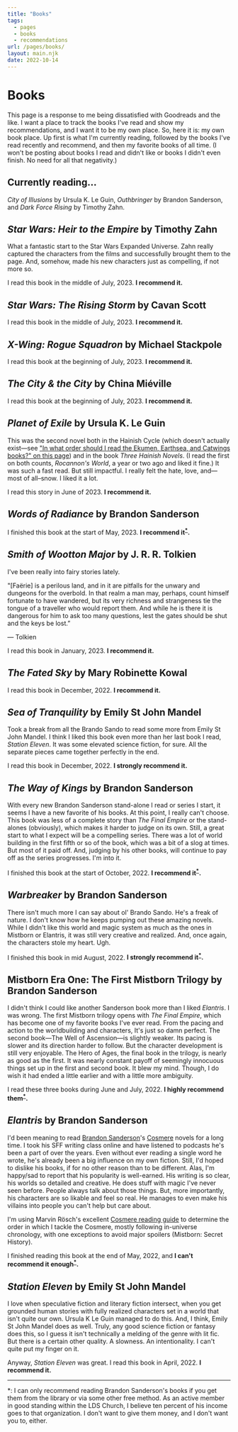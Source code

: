 ```yaml
---
title: "Books"
tags:
  - pages
  - books
  - recommendations
url: /pages/books/
layout: main.njk
date: 2022-10-14
---
```


# Books

This page is a response to me being dissatisfied with Goodreads and the like. I want a place to track the books I've read and show my recommendations, and I want it to be my own place. So, here it is: my own book place. Up first is what I'm currently reading, followed by the books I've read recently and recommend, and then my favorite books of all time. (I won't be posting about books I read and didn't like or books I didn't even finish. No need for all that negativity.)

## Currently reading...

*City of Illusions* by Ursula K. Le Guin, *Outhbringer* by Brandon Sanderson, and *Dark Force Rising* by Timothy Zahn.

## *Star Wars: Heir to the Empire* by Timothy Zahn

What a fantastic start to the Star Wars Expanded Universe. Zahn really captured the characters from the films and successfully brought them to the page. And, somehow, made his new characters just as compelling, if not more so.

I read this book in the middle of July, 2023. **I recommend it.**

## *Star Wars: The Rising Storm* by Cavan Scott

I read this book in the middle of July, 2023. **I recommend it.**

## *X-Wing: Rogue Squadron* by Michael Stackpole

I read this book at the beginning of July, 2023. **I recommend it.**

## *The City & the City* by China Miéville

I read this book at the beginning of July, 2023. **I recommend it.**

## *Planet of Exile* by Ursula K. Le Guin

This was the second novel both in the Hainish Cycle (which doesn't actually exist—see ["In what order should I read the Ekumen, Earthsea, and Catwings books?" on this page](https://www.ursulakleguin.com/ursula-on-ursula)) and in the book *Three Hainish Novels*. (I read the first on both counts, *Rocannon's World*, a year or two ago and liked it fine.) It was such a fast read. But still impactful. I really felt the hate, love, and—most of all–snow. I liked it a lot.

I read this story in June of 2023. **I recommend it.**

## *Words of Radiance* by Brandon Sanderson

I finished this book at the start of May, 2023. **I recommend it<sup><a href=#1down>*</a></sup>.**

## *Smith of Wootton Major* by J. R. R. Tolkien

I've been really into fairy stories lately.

"[Faërie] is a perilous land, and in it are pitfalls for the unwary and dungeons for the overbold. In that realm a man may, perhaps, count himself fortunate to have wandered, but its very richness and strangeness tie the tongue of a traveller who would report them. And while he is there it is dangerous for him to ask too many questions, lest the gates should be shut and the keys be lost.”

— Tolkien

I read this book in January, 2023. **I recommend it.**

## *The Fated Sky* by Mary Robinette Kowal

I read this book in December, 2022. **I recommend it.**

## *Sea of Tranquility* by Emily St John Mandel

Took a break from all the Brando Sando to read some more from Emily St John Mandel. I think I liked this book even more than her last book I read, *Station Eleven*. It was some elevated science fiction, for sure. All the separate pieces came together perfectly in the end.

I read this book in December, 2022. **I strongly recommend it.**

## *The Way of Kings* by Brandon Sanderson

With every new Brandon Sanderson stand-alone I read or series I start, it seems I have a new favorite of his books. At this point, I really can't choose. This book was less of a complete story than *The Final Empire* or the stand-alones (obviously), which makes it harder to judge on its own. Still, a great start to what I expect will be a compelling series. There was a lot of world building in the first fifth or so of the book, which was a bit of a slog at times. But most of it paid off. And, judging by his other books, will continue to pay off as the series progresses. I'm into it.

I finished this book at the start of October, 2022. **I recommend it<sup><a href=#1down>*</a></sup>.**

## *Warbreaker* by Brandon Sanderson

There isn't much more I can say about ol' Brando Sando. He's a freak of nature. I don't know how he keeps pumping out these amazing novels. While I didn't like this world and magic system as much as the ones in Mistborn or Elantris, it was still very creative and realized. And, once again, the characters stole my heart. Ugh.

I finished this book in mid August, 2022. **I strongly recommend it<sup><a href=#1down>*</a></sup>.**

## Mistborn Era One: The First Mistborn Trilogy by Brandon Sanderson

I didn't think I could like another Sanderson book more than I liked *Elantris*. I was wrong. The first Mistborn trilogy opens with *The Final Empire*, which has become one of my favorite books I've ever read. From the pacing and action to the worldbuilding and characters, It's just so damn perfect. The second book&mdash;The Well of Ascension&mdash;is slightly weaker. Its pacing is slower and its direction harder to follow. But the character development is still very enjoyable. The Hero of Ages, the final book in the trilogy, is nearly as good as the first. It was nearly constant payoff of seemingly innocuous things set up in the first and second book. It blew my mind. Though, I do wish it had ended a little earlier and with a little more ambiguity.

I read these three books during June and July, 2022. **I highly recommend them<sup><a href=#1down>*</a></sup>.**

## *Elantris* by Brandon Sanderson

I'd been meaning to read [Brandon Sanderson](https://www.brandonsanderson.com/)'s [Cosmere](https://www.brandonsanderson.com/what-is-the-cosmere/) novels for a long time. I took his SFF writing class online and have listened to podcasts he's been a part of over the years. Even without ever reading a single word he wrote, he's already been a big influence on my own fiction. Still, I'd hoped to dislike his books, if for no other reason than to be different. Alas, I'm happy/sad to report that his popularity is well-earned. His writing is so clear, his worlds so detailed and creative. He does stuff with magic I've never seen before. People always talk about those things. But, more importantly, his characters are so likable and feel so real. He manages to even make his villains into people you can't help but care about.

I'm using Marvin Rösch's excellent [Cosmere reading guide](https://17thshard.github.io/reading-order/#/) to determine the order in which I tackle the Cosmere, mostly following in-universe chronology, with one exceptions to avoid major spoilers (Mistborn: Secret History).

I finished reading this book at the end of May, 2022, and **I can't recommend it enough<sup><a href=#1down>*</a></sup>.**

## *Station Eleven* by Emily St John Mandel

I love when speculative fiction and literary fiction intersect, when you get grounded human stories with fully realized characters set in a world that isn't quite our own. Ursula K Le Guin managed to do this. And, I think, Emily St John Mandel does as well. Truly, any good science fiction or fantasy does this, so I guess it isn't technically a melding of the genre with lit fic. But there is a certain other quality. A slowness. An intentionality. I can't quite put my finger on it.

Anyway, *Station Eleven* was great. I read this book in April, 2022. **I recommend it.**

<hr/>

<footer>

<a id="1down">*</a>: I can only recommend reading Brandon Sanderson's books if you get them from the library or via some other free method. As an active member in good standing within the LDS Church, I believe ten percent of his income goes to that organization. I don't want to give them money, and I don't want you to, either.

</footer>
